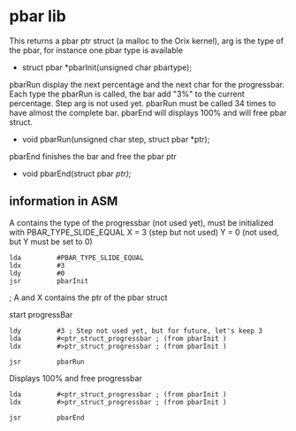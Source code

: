 # pbar lib

This returns a pbar ptr struct (a malloc to the Orix kernel), arg is the type of the pbar, for instance one pbar type is available

 * struct pbar *pbarInit(unsigned char pbartype);

pbarRun display the next percentage and the next char for the progressbar. Each type the pbarRun is called, the bar add "3%" to the current percentage.
Step arg is not used yet. pbarRun must be called 34 times to have almost the complete bar. pbarEnd will displays 100%  and will free pbar struct.

* void pbarRun(unsigned char step, struct pbar *ptr);

pbarEnd finishes the bar and free the pbar ptr

* void pbarEnd(struct pbar *ptr);*

## information in ASM

A contains the type of the progressbar (not used yet), must be initialized with PBAR_TYPE_SLIDE_EQUAL
X = 3 (step but not used)
Y = 0 (not used, but Y must be set to 0)

```ca65
lda         #PBAR_TYPE_SLIDE_EQUAL
ldx         #3
ldy         #0
jsr         pbarInit
```

; A and X contains the ptr of the pbar struct

start progressBar

```ca65
ldy         #3 ; Step not used yet, but for future, let's keep 3
lda         #<ptr_struct_progressbar ; (from pbarInit )
ldx         #>ptr_struct_progressbar ; (from pbarInit )

jsr         pbarRun
```

Displays 100% and free progressbar

```ca65
lda         #<ptr_struct_progressbar ; (from pbarInit )
ldx         #>ptr_struct_progressbar ; (from pbarInit )

jsr         pbarEnd
```
